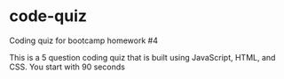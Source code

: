 # code-quiz
Coding quiz for bootcamp homework #4

This is a 5 question coding quiz that is built using JavaScript, HTML, and CSS.
You start with 90 seconds 